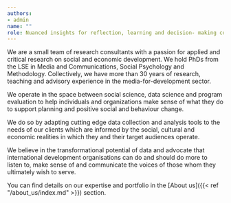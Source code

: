 ```yaml
---
authors:
- admin
name: ""
role: Nuanced insights for reflection, learning and decision- making combining big and small data
---
```

We are a small team of research consultants with a passion for applied and critical research on social and economic development. We hold PhDs from the LSE in Media and Communications, Social Psychology and Methodology. Collectively, we have more than 30 years of research, teaching and advisory experience in the media-for-development sector. 

We operate in the space between social science, data science and program evaluation to help individuals and organizations make sense of what they do to support planning and positive social and behaviour change. 

We do so by adapting cutting edge data collection and analysis tools to the needs of our clients which are informed by the social, cultural and economic realities in which they and their target audiences operate. 

We believe in the transformational potential of data and advocate that international development organisations can do and should do more to listen to, make sense of and communicate the voices of those whom they ultimately wish to serve. 

You can find details on our expertise and portfolio in the [About us]({{< ref "/about_us/index.md" >}}) section.
